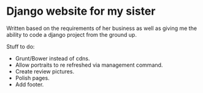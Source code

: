 Django website for my sister
============================

Written based on the requirements of her business as well as giving me the ability to code a django project from the ground up.

Stuff to do:
- Grunt/Bower instead of cdns.
- Allow portraits to re refreshed via management command.
- Create review pictures.
- Polish pages.
- Add footer.
